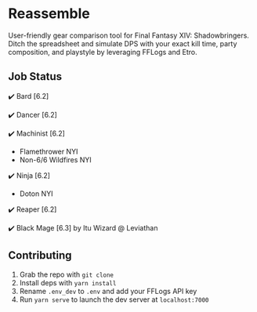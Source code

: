 # Reassemble

User-friendly gear comparison tool for Final Fantasy XIV: Shadowbringers. Ditch the spreadsheet and simulate DPS
with your exact kill time, party composition, and playstyle by leveraging FFLogs and Etro.

## Job Status

✔️ Bard [6.2]

✔️ Dancer [6.2]

✔️ Machinist [6.2]
* Flamethrower NYI
* Non-6/6 Wildfires NYI

✔️ Ninja [6.2]
* Doton NYI

✔️ Reaper [6.2]

✔️ Black Mage [6.3] by Itu Wizard @ Leviathan

## Contributing

1. Grab the repo with `git clone`
1. Install deps with `yarn install`
1. Rename `.env_dev` to `.env` and add your FFLogs API key
1. Run `yarn serve` to launch the dev server at `localhost:7000`
